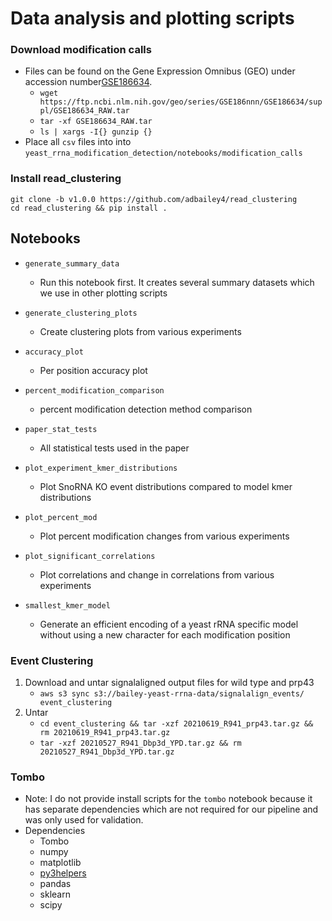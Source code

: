 # Data analysis and plotting scripts

### Download modification calls 
* Files can be found on the Gene Expression Omnibus (GEO) under accession number[GSE186634](https://www.ncbi.nlm.nih.gov/geo/query/acc.cgi?acc=GSE186634). 
  * `wget https://ftp.ncbi.nlm.nih.gov/geo/series/GSE186nnn/GSE186634/suppl/GSE186634_RAW.tar`
  * `tar -xf GSE186634_RAW.tar`
  * `ls | xargs -I{} gunzip {}`
* Place all `csv` files into into `yeast_rrna_modification_detection/notebooks/modification_calls`

### Install read_clustering
```
git clone -b v1.0.0 https://github.com/adbailey4/read_clustering
cd read_clustering && pip install .
```

## Notebooks

* `generate_summary_data`
  * Run this notebook first. It creates several summary datasets which we use in other plotting scripts 

* `generate_clustering_plots`
  * Create clustering plots from various experiments

* `accuracy_plot`
  * Per position accuracy plot

* `percent_modification_comparison`
  * percent modification detection method comparison 

* `paper_stat_tests`
  * All statistical tests used in the paper

* `plot_experiment_kmer_distributions`
  * Plot SnoRNA KO event distributions compared to model kmer distributions

* `plot_percent_mod`
  * Plot percent modification changes from various experiments

* `plot_significant_correlations`
  * Plot correlations and change in correlations from various experiments

* `smallest_kmer_model`
  * Generate an efficient encoding of a yeast rRNA specific model without using a new character for each modification position 


### Event Clustering
1) Download and untar signalaligned output files for wild type and prp43 
   * `aws s3 sync s3://bailey-yeast-rrna-data/signalalign_events/ event_clustering`
2) Untar 
   * `cd event_clustering && tar -xzf 20210619_R941_prp43.tar.gz && rm 20210619_R941_prp43.tar.gz`
   * `tar -xzf 20210527_R941_Dbp3d_YPD.tar.gz && rm 20210527_R941_Dbp3d_YPD.tar.gz`


    
### Tombo
* Note: I do not provide install scripts for the `tombo` notebook because 
it has separate dependencies which are not required for our pipeline and was only used for validation. 
* Dependencies
  * Tombo
  * numpy
  * matplotlib
  * [py3helpers](https://github.com/adbailey4/py3helpers)
  * pandas
  * sklearn
  * scipy
  